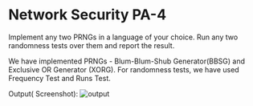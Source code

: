 # Network Security PA-4

Implement any two PRNGs in a language of your choice. Run any two randomness tests over them and report the result.

We have implemented PRNGs - Blum-Blum-Shub Generator(BBSG) and Exclusive OR Generator (XORG).
For randomness tests, we have used Frequency Test and Runs Test.

Output( Screenshot):
![output](https://user-images.githubusercontent.com/44468153/166116179-3d3bfa6b-e5c4-46b5-a02c-8e583ce7f460.png)
